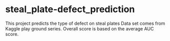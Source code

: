 # steal_plate-defect_prediction
This project predicts the type of defect on steal plates
Data set comes from Kaggle play ground series.
Overall score is based on the average AUC score. 
